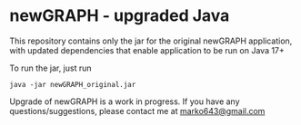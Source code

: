 # newGRAPH - upgraded Java
This repository contains only the jar for the original newGRAPH application, with updated dependencies that enable application to be run on Java 17+

To run the jar, just run 
```
java -jar newGRAPH_original.jar
```

Upgrade of newGRAPH is a work in progress. If you have any questions/suggestions, please contact me at marko643@gmail.com
